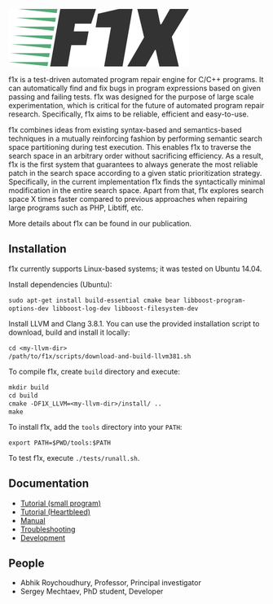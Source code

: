 ![workflow](doc/logo.png)

f1x is a test-driven automated program repair engine for C/C++ programs. It can automatically find and fix bugs in program expressions based on given passing and failing tests. f1x was designed for the purpose of large scale experimentation, which is critical for the future of automated program repair research. Specifically, f1x aims to be reliable, efficient and easy-to-use.

f1x combines ideas from existing syntax-based and semantics-based techniques in a mutually reinforcing fashion by performing semantic search space partitioning during test execution. This enables f1x to traverse the search space in an arbitrary order without sacrificing efficiency. As a result, f1x is the first system that guarantees to always generate the most reliable patch in the search space according to a given static prioritization strategy. Specifically, in the current implementation f1x finds the syntactically minimal modification in the entire search space. Apart from that, f1x explores search space X times faster compared to previous approaches when repairing large programs such as PHP, Libtiff, etc.

More details about f1x can be found in our publication.

## Installation ##

f1x currently supports Linux-based systems; it was tested on Ubuntu 14.04.

Install dependencies (Ubuntu):

    sudo apt-get install build-essential cmake bear libboost-program-options-dev libboost-log-dev libboost-filesystem-dev
    
Install LLVM and Clang 3.8.1. You can use the provided installation script to download, build and install it locally:

    cd <my-llvm-dir>
    /path/to/f1x/scripts/download-and-build-llvm381.sh
    
To compile f1x, create `build` directory and execute:
    
    mkdir build
    cd build
    cmake -DF1X_LLVM=<my-llvm-dir>/install/ ..
    make
    
To install f1x, add the `tools` directory into your `PATH`:

    export PATH=$PWD/tools:$PATH
    
To test f1x, execute `./tests/runall.sh`.

## Documentation ##

* [Tutorial (small program)](doc/Tutorial.md)
* [Tutorial (Heartbleed)](doc/Heartbleed.md)
* [Manual](doc/Manual.md)
* [Troubleshooting](doc/Troubleshooting.md)
* [Development](doc/Development.md)

## People ##

* Abhik Roychoudhury, Professor, Principal investigator
* Sergey Mechtaev, PhD student, Developer
